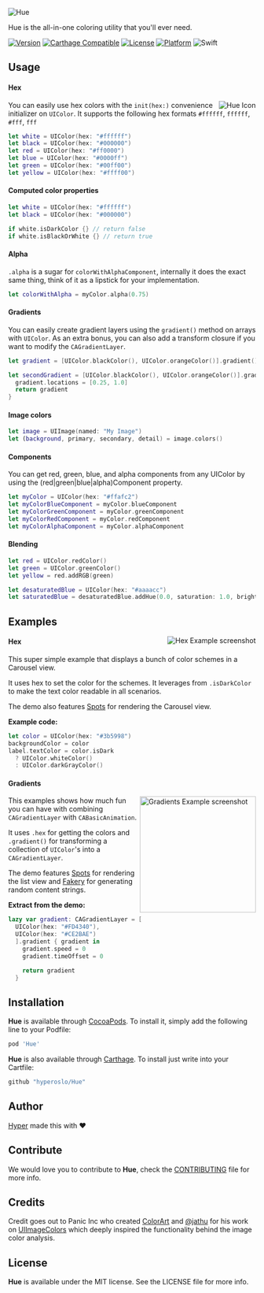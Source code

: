 ![Hue](https://github.com/hyperoslo/Hue/blob/master/Images/cover.png)

Hue is the all-in-one coloring utility that you'll ever need.

[![Version](https://img.shields.io/cocoapods/v/Hue.svg?style=flat)](http://cocoadocs.org/docsets/Hue)
[![Carthage Compatible](https://img.shields.io/badge/Carthage-compatible-4BC51D.svg?style=flat)](https://github.com/Carthage/Carthage)
[![License](https://img.shields.io/cocoapods/l/Hue.svg?style=flat)](http://cocoadocs.org/docsets/Hue)
[![Platform](https://img.shields.io/cocoapods/p/Hue.svg?style=flat)](http://cocoadocs.org/docsets/Hue)
![Swift](https://img.shields.io/badge/%20in-swift%204.0-orange.svg)

## Usage

#### Hex
<img src="https://raw.githubusercontent.com/hyperoslo/Hue/master/Images/icon_v3.png" alt="Hue Icon" align="right" />You can easily use hex colors with the `init(hex:)` convenience initializer on `UIColor`. It supports the following hex formats `#ffffff`, `ffffff`, `#fff`, `fff`
```swift
let white = UIColor(hex: "#ffffff")
let black = UIColor(hex: "#000000")
let red = UIColor(hex: "#ff0000")
let blue = UIColor(hex: "#0000ff")
let green = UIColor(hex: "#00ff00")
let yellow = UIColor(hex: "#ffff00")
```

#### Computed color properties
```swift
let white = UIColor(hex: "#ffffff")
let black = UIColor(hex: "#000000")

if white.isDarkColor {} // return false
if white.isBlackOrWhite {} // return true
```

#### Alpha
`.alpha` is a sugar for `colorWithAlphaComponent`, internally it does the exact same thing, think of it as a
lipstick for your implementation.
```swift
let colorWithAlpha = myColor.alpha(0.75)
```

#### Gradients
You can easily create gradient layers using the `gradient()` method on arrays with `UIColor`.
As an extra bonus, you can also add a transform closure if you want to modify the `CAGradientLayer`.

```swift
let gradient = [UIColor.blackColor(), UIColor.orangeColor()].gradient()

let secondGradient = [UIColor.blackColor(), UIColor.orangeColor()].gradient { gradient in
  gradient.locations = [0.25, 1.0]
  return gradient
}
```

#### Image colors
```swift
let image = UIImage(named: "My Image")
let (background, primary, secondary, detail) = image.colors()
```

#### Components
You can get red, green, blue, and alpha components from any UIColor by using the (red|green|blue|alpha)Component property.

```swift
let myColor = UIColor(hex: "#ffafc2")
let myColorBlueComponent = myColor.blueComponent
let myColorGreenComponent = myColor.greenComponent
let myColorRedComponent = myColor.redComponent
let myColorAlphaComponent = myColor.alphaComponent
```

#### Blending
```swift
let red = UIColor.redColor()
let green = UIColor.greenColor()
let yellow = red.addRGB(green)

let desaturatedBlue = UIColor(hex: "#aaaacc")
let saturatedBlue = desaturatedBlue.addHue(0.0, saturation: 1.0, brightness: 0.0, alpha: 0.0)
```

## Examples
<img src="https://raw.githubusercontent.com/hyperoslo/Hue/master/Images/hex-screenshot.png" alt="Hex Example screenshot" align="right" />

#### Hex
This super simple example that displays a bunch of color schemes in a Carousel view.

It uses hex to set the color for the schemes. It leverages from `.isDarkColor` to make the text color readable in all scenarios.

The demo also features [Spots](http://github.com/hyperoslo/Spots) for rendering the Carousel view.

**Example code:**

```swift
let color = UIColor(hex: "#3b5998")
backgroundColor = color
label.textColor = color.isDark
  ? UIColor.whiteColor()
  : UIColor.darkGrayColor()
```

#### Gradients
<img src="https://raw.githubusercontent.com/hyperoslo/Hue/master/Images/gradients-screenshot.gif" alt="Gradients Example screenshot" align="right" width="236" />

This examples shows how much fun you can have with combining `CAGradientLayer` with `CABasicAnimation`.

It uses `.hex` for getting the colors and `.gradient()` for transforming
a collection of `UIColor`'s into a `CAGradientLayer`.

The demo features [Spots](http://github.com/hyperoslo/Spots) for rendering the list view and [Fakery](https://github.com/vadymmarkov/Fakery) for generating random content strings.

**Extract from the demo:**
```swift
lazy var gradient: CAGradientLayer = [
  UIColor(hex: "#FD4340"),
  UIColor(hex: "#CE2BAE")
  ].gradient { gradient in
    gradient.speed = 0
    gradient.timeOffset = 0

    return gradient
  }
```

## Installation

**Hue** is available through [CocoaPods](http://cocoapods.org). To install
it, simply add the following line to your Podfile:

```ruby
pod 'Hue'
```

**Hue** is also available through [Carthage](https://github.com/Carthage/Carthage).
To install just write into your Cartfile:

```ruby
github "hyperoslo/Hue"
```

## Author

[Hyper](http://hyper.no) made this with ❤️

## Contribute

We would love you to contribute to **Hue**, check the [CONTRIBUTING](https://github.com/hyperoslo/Hue/blob/master/CONTRIBUTING.md) file for more info.

## Credits

Credit goes out to Panic Inc who created [ColorArt](https://github.com/panicinc/ColorArt) and [@jathu](https://github.com/jathu) for his work on [UIImageColors](https://github.com/jathu/UIImageColors) which deeply inspired the functionality behind the image color analysis.

## License

**Hue** is available under the MIT license. See the LICENSE file for more info.
